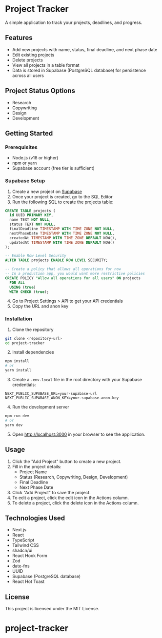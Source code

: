 # Project Tracker

A simple application to track your projects, deadlines, and progress.

## Features

- Add new projects with name, status, final deadline, and next phase date
- Edit existing projects
- Delete projects
- View all projects in a table format
- Data is stored in Supabase (PostgreSQL database) for persistence across all users

## Project Status Options

- Research
- Copywriting
- Design
- Development

## Getting Started

### Prerequisites

- Node.js (v18 or higher)
- npm or yarn
- Supabase account (free tier is sufficient)

### Supabase Setup

1. Create a new project on [Supabase](https://supabase.com/)
2. Once your project is created, go to the SQL Editor
3. Run the following SQL to create the projects table:

```sql
CREATE TABLE projects (
  id UUID PRIMARY KEY,
  name TEXT NOT NULL,
  status TEXT NOT NULL,
  finalDeadline TIMESTAMP WITH TIME ZONE NOT NULL,
  nextPhaseDate TIMESTAMP WITH TIME ZONE NOT NULL,
  createdAt TIMESTAMP WITH TIME ZONE DEFAULT NOW(),
  updatedAt TIMESTAMP WITH TIME ZONE DEFAULT NOW()
);

-- Enable Row Level Security
ALTER TABLE projects ENABLE ROW LEVEL SECURITY;

-- Create a policy that allows all operations for now
-- In a production app, you would want more restrictive policies
CREATE POLICY "Allow all operations for all users" ON projects
  FOR ALL
  USING (true)
  WITH CHECK (true);
```

4. Go to Project Settings > API to get your API credentials
5. Copy the URL and anon key

### Installation

1. Clone the repository
```bash
git clone <repository-url>
cd project-tracker
```

2. Install dependencies
```bash
npm install
# or
yarn install
```

3. Create a `.env.local` file in the root directory with your Supabase credentials:
```
NEXT_PUBLIC_SUPABASE_URL=your-supabase-url
NEXT_PUBLIC_SUPABASE_ANON_KEY=your-supabase-anon-key
```

4. Run the development server
```bash
npm run dev
# or
yarn dev
```

5. Open [http://localhost:3000](http://localhost:3000) in your browser to see the application.

## Usage

1. Click the "Add Project" button to create a new project.
2. Fill in the project details:
   - Project Name
   - Status (Research, Copywriting, Design, Development)
   - Final Deadline
   - Next Phase Date
3. Click "Add Project" to save the project.
4. To edit a project, click the edit icon in the Actions column.
5. To delete a project, click the delete icon in the Actions column.

## Technologies Used

- Next.js
- React
- TypeScript
- Tailwind CSS
- shadcn/ui
- React Hook Form
- Zod
- date-fns
- UUID
- Supabase (PostgreSQL database)
- React Hot Toast

## License

This project is licensed under the MIT License.
# project-tracker
